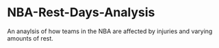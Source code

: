 # NBA-Rest-Days-Analysis
An anaylsis of how teams in the NBA are affected by injuries and varying amounts of rest.
